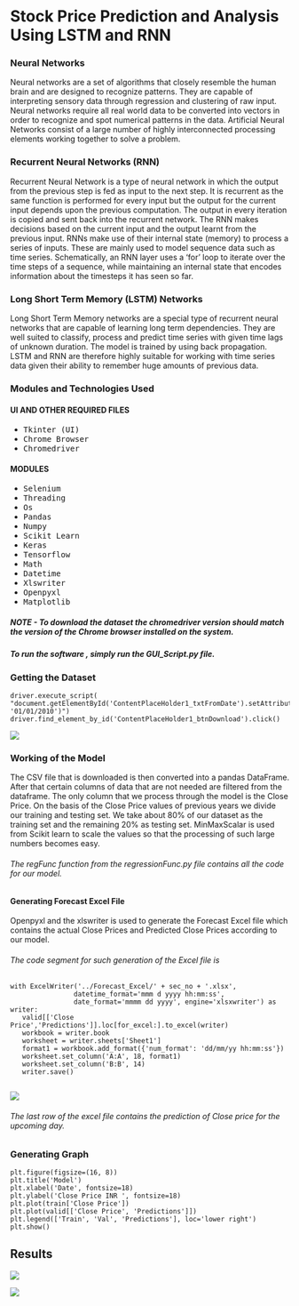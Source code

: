 # Stock Price Prediction and Analysis Using LSTM and RNN

### Neural Networks
Neural networks are a set of algorithms that closely resemble the human brain and are designed to recognize patterns. They are capable of interpreting sensory data through regression and clustering of raw input. Neural networks require all real world data to be converted into vectors in order to recognize and spot numerical patterns in the data. Artificial Neural Networks consist of a large number of highly interconnected processing elements working together to solve a problem.

### Recurrent Neural Networks (RNN)
Recurrent Neural Network is a type of neural network in which the output from the previous step is fed as input to the next step. It is recurrent as the same function is performed for every input but the output for the current input depends upon the previous computation. The output in every iteration is copied and sent back into the recurrent network. The RNN makes decisions based on the current input and the output learnt from the previous input.
RNNs make use of their internal state (memory) to process a series of inputs. These are mainly used to model  sequence data such as time series. Schematically, an RNN layer uses a ‘for’ loop to iterate over the time steps of a sequence, while maintaining an internal state that encodes information about the timesteps it has seen so far.

### Long Short Term Memory (LSTM) Networks
Long Short Term Memory networks are a special type of recurrent neural networks that are capable of learning long term dependencies. They are well suited to classify, process and predict time series with given time lags of unknown duration. The model is trained by using back propagation. 
LSTM and RNN are therefore highly suitable for working with time series data given their ability to remember huge amounts of previous data.

### Modules and Technologies Used 
#### UI AND OTHER REQUIRED FILES
- <kbd>Tkinter (UI)</kbd>
- <kbd>Chrome Browser</kbd>
- <kbd>Chromedriver</kbd>

#### MODULES 
- <kbd>Selenium</kbd>
- <kbd>Threading</kbd> 
- <kbd>Os</kbd>
- <kbd>Pandas </kbd>
- <kbd>Numpy</kbd>
- <kbd>Scikit Learn</kbd> 
- <kbd>Keras</kbd>
- <kbd>Tensorflow</kbd>
- <kbd>Math</kbd> 
- <kbd>Datetime</kbd>
- <kbd>Xlswriter</kbd> 
- <kbd>Openpyxl</kbd>
- <kbd>Matplotlib</kbd>
##### NOTE - To download the dataset the chromedriver version should match the version of the Chrome browser installed on the system.
##### To run the software , simply run the GUI_Script.py file.

### Getting the Dataset
```
driver.execute_script(
"document.getElementById('ContentPlaceHolder1_txtFromDate').setAttribute('value', '01/01/2010')")
driver.find_element_by_id('ContentPlaceHolder1_btnDownload').click()

```
![](results/result1.png)
### Working of the Model
The CSV file that is downloaded is then converted into a pandas DataFrame. After that certain columns of data that are not needed are filtered from the dataframe. The only column that we process through the model is the Close Price. On the basis of the Close Price values of previous years we divide our training and testing set. We take about 80% of our dataset as the training set and the remaining 20% as testing set. MinMaxScalar is used from Scikit learn to scale the values so that the processing of such large numbers becomes easy.
###### The regFunc function from the regressionFunc.py file contains all the code for our model.

#### Generating Forecast Excel File 
Openpyxl and the xlswriter is used to generate the Forecast Excel file which contains the actual Close Prices and Predicted Close Prices according to our model.

###### The code segment for such generation of the Excel file is
```
with ExcelWriter('../Forecast_Excel/' + sec_no + '.xlsx',
                datetime_format='mmm d yyyy hh:mm:ss',
                date_format='mmmm dd yyyy', engine='xlsxwriter') as writer:
   valid[['Close Price','Predictions']].loc[for_excel:].to_excel(writer)
   workbook = writer.book
   worksheet = writer.sheets['Sheet1']
   format1 = workbook.add_format({'num_format': 'dd/mm/yy hh:mm:ss'})
   worksheet.set_column('A:A', 18, format1)
   worksheet.set_column('B:B', 14)
   writer.save()
   
```
![](results/result2.png)
###### The last row of the excel file contains the prediction of Close price for the upcoming day.

### Generating Graph
```
plt.figure(figsize=(16, 8))
plt.title('Model')
plt.xlabel('Date', fontsize=18)
plt.ylabel('Close Price INR ', fontsize=18)
plt.plot(train['Close Price'])
plt.plot(valid[['Close Price', 'Predictions']])
plt.legend(['Train', 'Val', 'Predictions'], loc='lower right')
plt.show()

```
## Results
![](results/result3.png)

![](results/result4.png)


